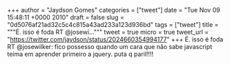 
+++
author = "Jaydson Gomes"
categories = ["tweet"]
date = "Tue Nov 09 15:48:11 +0000 2010"
draft = false
slug = "0d5076af21ad32c5c4c815a43ad233a123d936bd"
tags = ["tweet"]
title = """É. isso é foda RT @josewi..."""
tweet = true
micro = true
tweet_url = "https://twitter.com/jaydson/status/2024660354994177"
+++
É. isso é foda RT @josewilker: fico possesso quando um cara que não sabe javascript teima em aprender primeiro a jquery. puta q paril!!!!

